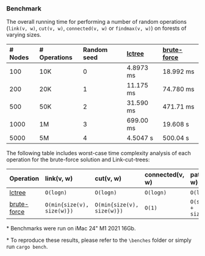 ### Benchmark
The overall running time for performing a number of random operations (`link(v, w)`, `cut(v, w)`, `connected(v, w)` or `findmax(v, w)`) on forests of varying sizes.

| # Nodes     | # Operations    | Random seed           | [lctree](https://github.com/azizkayumov/lctree/blob/main/src/lctree.rs)    | [brute-force](https://github.com/azizkayumov/lctree/blob/main/benches/benchmark.rs)  | 
| :---        | :---            | :---                  | :---          | :---            |
| 100         | 10K             | 0                     | 4.8973 ms     | 18.992 ms       |
| 200         | 20K             | 1                     | 11.175 ms     | 74.780 ms       |
| 500         | 50K             | 2                     | 31.590 ms     | 471.71 ms       |
| 1000        | 1M              | 3                     | 699.00 ms     | 19.608 s        |
| 5000        | 5M              | 4                     | 4.5047 s      | 500.04 s        |

The following table includes worst-case time complexity analysis of each operation for the brute-force solution and Link-cut-trees:

| Operation   |  link(v, w)  |  cut(v, w) |  connected(v, w)  |  path(v, w)  |
| :---        | :---         | :---       |  :---             |  :---        |
| [lctree](https://github.com/azizkayumov/lctree/blob/main/src/lctree.rs)                     | `O(logn)`                   | `O(logn)`                    |  `O(logn)`  |  `O(logn)`              |
| [brute-force](https://github.com/azizkayumov/lctree/blob/main/benches/benchmark.rs)         | `O(min{size(v), size(w)})`  | `O(min{size(v), size(w)})`   |  `O(1)`     |  `O(size(v) + size(w))` |

\* Benchmarks were run on iMac 24" M1 2021 16Gb.

\* To reproduce these results, please refer to the `\benches` folder or simply run `cargo bench`.
